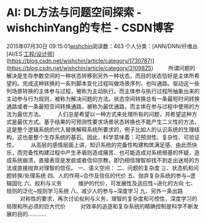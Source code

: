 # AI: DL方法与问题空间探索 - wishchinYang的专栏 - CSDN博客
2015年07月30日 09:15:01[wishchin](https://me.csdn.net/wishchin)阅读数：463
个人分类：[ANN/DNN/纤维丛																[AI/ES																[工程/设计师](https://blog.csdn.net/wishchin/article/category/1834223)](https://blog.csdn.net/wishchin/article/category/1730787)](https://blog.csdn.net/wishchin/article/category/3109825)
         所谓问题的解决是生存参数空间的一种状态转移到另外一种状态，而目的状态恰好是主体所希望的。完成这种转换的一系列脚本变化过程叫做场景序列，也叫通路。驱动这一些列场景转换的主体参与过程，被称为主动执行。而主体参与执行过程所抽象出来的主动参与行为规则，被称为解决问题的方法。状态空间转换总有一条最短时间转换通路或者一条最短空间转换通路，被称为最优通路，而主体在参与过程中使用的方法为最优方法。
        人们总是希望以一种方式来处理所有的问题，并希望这种方式是最优方式。基于结果的可预测性要求场景状态转换也不能产生二义性的方法，这是整个逻辑系统的代入替换解释系统所要求的，例子比如人的认识系统的生理结构，这也是整个生存系统的基石。因此，科学意味着：可预测性、复杂性、可验证性。
        从高层的感情层面上讲，知识系统的完备性构建构筑满足感、由此而快乐，而完备性构建过程中产生矛盾则造成痛苦、也可能造成对系统根基的怀疑，造成系统崩溃，直接表现是发疯或者信仰宗教，即仍相信理智却找不到走出迷局的方法或直接抛弃对理智的信任。
一、语义空间：
二、问题的复杂度
三、状态机和问题转换/处理系统
四、人的作用~合作及信任的代价
五、抛弃复杂系统的参与~逻辑固化
六、权利与义务
          维护的代价，可发展性及适应性~进化的方向
七、规则的泛化~规则学习系统
八、减少人的参与~深度学习
九、另外一条出路
         对称性的要求，再次讨论权利与义务，理智的复杂度和可控性，深度学习的局限和所必须的巨大代价
         对效率的追逐和复杂系统的精确控制是科学不断发展的目的............
